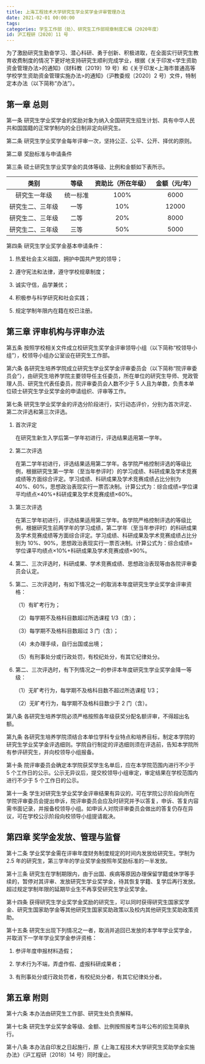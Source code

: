 ```yaml
---
title: 上海工程技术大学研究生学业奖学金评审管理办法
date: 2021-02-01 00:00:00
tags: 
categories: 学生工作部（处）、研究生工作部规章制度汇编（2020年度）
id: 沪工程研〔2020〕11 号
---
```


为了激励研究生勤奋学习、潜心科研、勇于创新、积极进取，在全面实行研究生教育收费制度的情况下更好地支持研究生顺利完成学业，根据《关于印发<学生资助资金管理办法>的通知》（财科教〔2019〕19 号）和《关于印发<上海市普通高等学校学生资助资金管理实施办法>的通知》（沪教委规〔2020〕2 号）文件，特制定本办法（以下简称“办法”）。

## 第一章 总则

第一条 研究生学业奖学金的奖励对象为纳入全国研究生招生计划、具有中华人民共和国国籍的正常学制内的全日制非定向研究生。

第二条 研究生学业奖学金每年评审一次，坚持公正、公平、公开、择优的原则。

第二章 奖励标准与申请条件

第三条 硕士研究生学业奖学金的具体等级、比例和金额如下表所示。

|类别|等级|资助比（所在年级）|金额（元/年）|
|:---:|:---:|:---:|:---:|
|研究生一年级|统一标准|100%|6000|
|研究生二、三年级|一等|10%|12000|
|研究生二、三年级|二等|20%|8000|
|研究生二、三年级|三等|50%|5000|

第四条 研究生学业奖学金基本申请条件：

1. 热爱社会主义祖国，拥护中国共产党的领导；

2. 遵守宪法和法律，遵守学校规章制度；

3. 诚实守信，品学兼优；

4. 积极参与科学研究和社会实践；

5. 规定学制年限内在籍在校已注册。

## 第三章 评审机构与评审办法

第五条 按照学校相关文件成立校研究生奖学金评审领导小组（以下简称“校领导小组”），校领导小组办公室设在研究生工作部。

第六条 各研究生培养学院成立研究生学业奖学金评审委员会（以下简称“院评审委员会”），由研究生培养学院主要领导任主任委员，所在单位的研究生导师、党政管理人员、研究生代表任委员，院评审委员会人数不少于 5 人且为单数，负责本单位硕士研究生学业奖学金的申请组织、评审等工作。

第七条 研究生学业奖学金的评选分阶段进行，实行动态评价，分别为首次评定、第二次评选和第三次评选。

1. 首次评定

   在研究生新生入学后第一学年初进行，评选结果适用第一学年。

2. 第二次评选

   在第二学年初进行，评选结果适用第二学年。各学院严格控制评选的等级比例，根据研究生第一学年（至当年参评时）的学习成绩、科研成果及学术竞赛成绩等方面综合评定。学习成绩、科研成果及学术竞赛成绩占比分别为 40%、60%，思想政治表现实行一票否决制。计算公式为：综合成绩=学位课平均绩点×40%+科研成果及学术竞赛成绩×60%。

3. 第三次评选

   在第三学年初进行，评选结果适用第三学年。各学院严格控制评选的等级比例，根据研究生前两学年的学习成绩，第二学年（至当年参评时）的科研成果及学术竞赛成绩等方面综合评定。学习成绩、科研成果及学术竞赛成绩占比分别为 10%、90%，思想政治表现实行一票否决制。计算公式为：综合成绩= 学位课平均绩点×10%+科研成果及学术竞赛成绩×90%。

4. 第二、三次评选时，科研成果、学术竞赛成绩、思想政治表现等由各院评审委员会认定。

5. 第二、三次评选时，有如下情况之一的取消本年度研究生学业奖学金评审资格：

   （1）有旷考行为；

   （2）每学期不及格科目数超过所选课程 1/3（含）；

   （3）每学期不及格科目数超过 3 门（含）；

   （4）未办理手续，自行出国或出境；

   （5）有刑事处分或行政处罚，有校纪处分，有其它纪律处分。

6. 第二、三次评选时，有下列情况之一的参评本年度研究生学业奖学金降一等级：

   （1）无旷考行为，每学期不及格科目数不超过所选课程 1/3；

   （2）无旷考行为，每学期不及格科目数少于 2 门（含）。

第八条 各研究生培养学院必须严格按照各年级获奖分配名额评审，不得超出名额。

第九条 各研究生培养学院须结合本单位学科专业特点和培养目标，制定本学院的研究生学业奖学金评选细则。学院自行制定的评选细则须在评选前，告知本学院所有参评研究生，并向校领导小组报备。

第十条 院评审委员会确定本学院获奖学生名单后，应在本学院范围内进行不少于 5 个工作日的公示。公示无异议后，提交校领导小组审定，审定结果在学校范围内进行不少于 5 个工作日的公示。

第十一条 学生对研究生学业奖学金评审结果有异议的，可在学院公示阶段向所在学院评审委员会提出申诉，院评审委员会应及时研究并予以答复，申诉、答复内容需书面记录，并报备校领导小组。如申诉人对院评审委员会做出的答复仍存在异议，可在学校公示阶段向校领导小组提请裁决。

## 第四章 奖学金发放、管理与监督

第十二条 学业奖学金需在评审年度财务制度规定的时间内发放给研究生。学制为 2.5 年的研究生，第三学年的学业奖学金按照年奖励标准的一半发放。

第十三条 研究生在学制期限内，由于出国、疾病等原因办理保留学籍或休学等手续的，暂停对其评审、发放研究生学业奖学金，待其恢复学籍、复学后再行发放。超过规定学制年限的延期毕业生不再享受研究生学业奖学金。

第十四条 获得研究生学业奖学金奖励的研究生，可以同时获得研究生国家奖学金、研究生国家助学金等其他研究生国家奖助政策以及校内其他研究生奖助政策资助。

第十五条 研究生出现下列情况之一者，取消并追回已发放的本学年学业奖学金，并取消下一学年学业奖学金参评资格：

1. 参评年度申报材料造假；

2. 学术行为不端，弄虚作假、虚报科研成果者；

3. 有刑事处分或行政处罚者，有校纪处分者，有其它纪律处分者。

## 第五章 附则

第十六条 本办法由研究生工作部、研究生处负责解释。

第十七条 研究生学业奖学金等级、金额、比例按照报考当年公布的招生简章执行。

第十八条 本办法自印发之日起施行，原《上海工程技术大学研究生奖助学金实施办法》（沪工程研〔2018〕14 号）同时废止。
